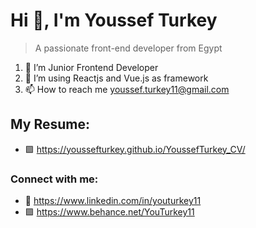 # Hi 👋, I'm Youssef Turkey
> A passionate front-end developer from Egypt

1. 🔭 I’m Junior Frontend Developer
2. 🌱 I’m using Reactjs and Vue.js as framework
3. 📫 How to reach me youssef.turkey11@gmail.com

## My Resume:
- :purple_square: https://youssefturkey.github.io/YoussefTurkey_CV/

### Connect with me:

 - :large_blue_diamond: https://www.linkedin.com/in/youturkey11
 - :purple_square: https://www.behance.net/YouTurkey11
